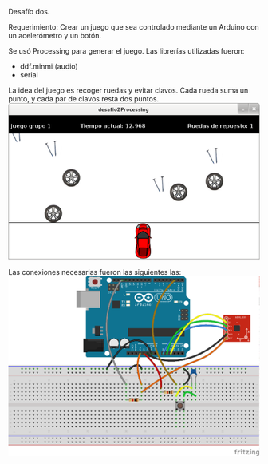 Desafío dos.

Requerimiento: Crear un juego que sea controlado mediante un Arduino con un acelerómetro y un botón.


Se usó Processing para generar el juego. Las librerías utilizadas fueron:
* ddf.minmi (audio)
* serial

La idea del juego es recoger ruedas y evitar clavos. Cada rueda suma un punto, y cada par de clavos resta dos puntos. 
![alt tag](./GUIdelJuego.png)

Las conexiones necesarias fueron las siguientes las:
![alt tag](./protoboard_bb.png)
